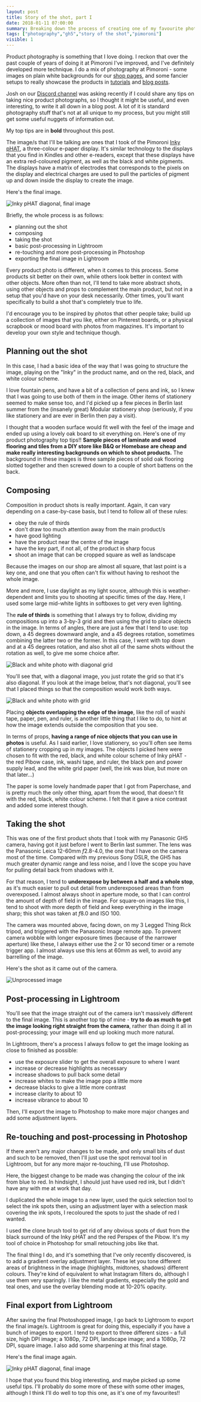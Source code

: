 ```yaml
---
layout: post
title: Story of the shot, part I
date: 2018-01-11 07:00:00
summary: Breaking down the process of creating one of my favourite photos.
tags: ["photography","gh5","story of the shot","pimoroni"]
visible: 1
---
```


Product photography is something that I love doing. I reckon that over the past
couple of years of doing it at Pimoroni I've improved, and I've definitely
developed more technique. I do a mix of photography at Pimoroni - some images
on  plain  white backgrounds for our
[shop pages](https://shop.pimoroni.com/products/pimoroni-pin-party-enamel-pin-badge),
and some fancier setups to really showcase the products in
[tutorials](https://learn.pimoroni.com/tutorial/sandyj/getting-started-with-automation-hat-and-phat)
and [blog posts](http://blog.pimoroni.com/bearables/).

Josh on our [Discord channel](https://discord.gg/hr93ByC) was asking recently if
I could share any tips on taking nice product photographs, so I thought it might
be useful, and even interesting, to write it all down in a blog post. A lot of
it is standard photography stuff that's not at all unique to my process, but you
might still get some useful nuggets of information out.

My top tips are in **bold** throughout this post.

The image/s that I'll be talking are ones that I took of the Pimoroni
[Inky pHAT](https://shop.pimoroni.com/products/inky-phat),
a three-colour e-paper display. It's similar technology to the displays that you
find in Kindles and other e-readers, except that these displays have an extra
red-coloured pigment, as well as the black and white pigments. The displays have
a matrix of electrodes that corresponds to the pixels on the display and
electrical charges are used to pull the particles of pigment up and down inside
the display to create the image.

Here's the final image.

![Inky pHAT diagonal, final image](/assets/inkyphat-diagonal-small.jpg)

Briefly, the whole process is as follows:

* planning out the shot
* composing
* taking the shot
* basic post-processing in Lightroom
* re-touching and more post-processing in Photoshop
* exporting the final image in Lightroom

Every product photo is different, when it comes to this process. Some products
sit better on their own, while others look better in context with other objects.
More often than not, I'll tend to take more abstract shots, using other objects
and props to complement the main product, but not in a setup that you'd have on
your desk necessarily. Other times, you'll want specifically to build a shot
that's completely true to life.

I'd encourage you to be inspired by photos that other people take; build up a
collection of images that you like, either on Pinterest boards, or a physical
scrapbook or mood board with photos from magazines. It's important to develop
your own style and technique though.

## Planning out the shot

In this case, I had a basic idea of the way that I was going to structure the
image, playing on the "Inky" in the product name, and on the red, black, and
white colour scheme.

I love fountain pens, and have a bit of a collection of pens and ink, so I knew
that I was going to use both of them in the image. Other items of stationery
seemed to make sense too, and I'd picked up a few pieces in Berlin last summer
from the (insanely great) Modular stationery shop (seriously, if you like
stationery and are ever in Berlin then pay a visit).

I thought that a wooden surface would fit well with the feel of the image and
ended up using a lovely oak board to sit everything on. Here's one of my
product photography top tips!! **Sample pieces of laminate and wood flooring
and tiles from a DIY store like B&Q or Homebase are cheap and make really
interesting backgrounds on which to shoot products.** The background in these
images is three sample pieces of solid oak flooring slotted together and then
screwed down to a couple of short battens on the back.

## Composing

Composition in product shots is really important. Again, it can vary depending
on a case-by-case basis, but I tend to follow all of these rules:

* obey the rule of thirds
* don't draw too much attention away from the main product/s
* have good lighting
* have the product near the centre of the image
* have the key part, if not all, of the product in sharp focus
* shoot an image that can be cropped square as well as landscape

Because the images on our shop are almost all square, that last point is a key
one, and one that you often can't fix without having to reshoot the whole image.

More and more, I use daylight as my light source, although this is
weather-dependent and limits you to shooting at specific times of the day. Here,
I used some large mid-white lights in softboxes to get very even lighting.

The **rule of thirds** is something that I always try to follow, dividing my
compositions up into a 3-by-3 grid and then using the grid to place objects in
the image. In terms of angles, there are just a few that I tend to use: top
down, a 45 degrees downward angle, and a 45 degrees rotation, sometimes
combining the latter two or the former. In this case, I went with top down and
at a 45 degrees rotation, and also shot all of the same shots without the
rotation as well, to give me some choice after.

![Black and white photo with diagonal grid](/assets/inky-phat-diagonal-grid.jpg)

You'll see that, with a diagonal image, you just rotate the grid so that it's
also diagonal. If you look at the image below, that's not diagonal, you'll see
that I placed things so that the composition would work both ways.

![Black and white photo with grid](/assets/inky-phat-square-grid.jpg)

Placing **objects overlapping the edge of the image**, like the roll of washi
tape, paper, pen, and ruler, is another little thing that I like to do, to hint
at how the image extends outside the composition that you see.

In terms of props, **having a range of nice objects that you can use in photos**
is useful. As I said earlier, I love stationery, so you'll often see items of
stationery cropping up in my images. The objects I picked here were chosen to
fit with the red, black, and white colour scheme of Inky pHAT - the red Pibow
case, ink, washi tape, and ruler, the black pen and power supply lead, and the
white grid paper (well, the ink was blue, but more on that later...)

The paper is some lovely handmade paper that I got from Paperchase, and is
pretty much the only other thing, apart from the wood, that doesn't fit with the
red, black, white colour scheme. I felt that it gave a nice contrast and added
some interest though.

## Taking the shot

This was one of the first product shots that I took with my Panasonic GH5
camera, having got it just before I went to Berlin last summer. The lens was the
Panasonic Leica 12-60mm *f*2.8-4.0, the one that I have on the camera most of the
time. Compared with my previous Sony DSLR, the GH5 has much greater dynamic
range and less noise, and I love the scope you have for pulling detail back from
shadows with it.

For that reason, I tend to **underexpose by between a half and a whole stop**,
as it's much easier to pull out detail from underexposed areas than from
overexposed. I almost always shoot in aperture mode, so that I can control the
amount of depth of field in the image. For square-on images like this, I tend
to shoot with more depth of field and keep everything in the image sharp; this
shot was taken at *f*8.0 and ISO 100.

The camera was mounted above, facing down, on my 3 Legged Thing Rick tripod,
and triggered with the Panasonic Image remote app. To prevent camera wobble with
longer exposure times (because of the narrower aperture) like these, I always
either use the 2 or 10 second timer or a remote trigger app. I almost always use
this lens at 60mm as well, to avoid any barrelling of the image.

Here's the shot as it came out of the camera.

![Unprocessed image](/assets/inky-phat-diagonal-unprocessed.jpg)

## Post-processing in Lightroom

You'll see that the image straight out of the camera isn't massively different
to the final image. This is another top tip of mine - **try to do as much to get
the image looking right straight from the camera**, rather than doing it all in
post-processing; your image will end up looking much more natural.

In Lightroom, there's a process I always follow to get the image looking as
close to finished as possible:

* use the exposure slider to get the overall exposure to where I want
* increase or decrease highlights as necessary
* increase shadows to pull back some detail
* increase whites to make the image pop a little more
* decrease blacks to give a little more contrast
* increase clarity to about 10
* increase vibrance to about 10

Then, I'll export the image to Photoshop to make more major changes and add some
adjustment layers.

## Re-touching and post-processing in Photoshop

If there aren't any major changes to be made, and only small bits of dust and
such to be removed, then I'll just use the spot removal tool in Lightroom, but
for any more major re-touching, I'll use Photoshop.

Here, the biggest change to be made was changing the colour of the ink from
blue to red. In hindsight, I should just have used red ink, but I didn't have
any with me at work that day.

I duplicated the whole image to a new layer, used the quick selection tool
to select the ink spots then, using an adjustment layer with a selection mask
covering the ink spots, I recoloured the spots to just the shade of red I wanted.

I used the clone brush tool to get rid of any obvious spots of dust from the
black surround of the Inky pHAT and the red Perspex of the Pibow. It's my tool
of choice in Photoshop for small retouching jobs like that.

The final thing I do, and it's something that I've only recently discovered, is
to add a gradient overlay adjustment layer. These let you tone different areas
of brightness in the image (highlights, midtones, shadows) different colours.
They're kind of equivalent to what Instagram filters do, although I use them
very sparingly. I like the metal gradients, especially the gold and teal ones,
and use the overlay blending mode at 10-20% opacity.

## Final export from Lightroom

After saving the final Photoshopped image, I go back to Lightroom to export the
final image/s. Lightroom is great for doing this, especially if you have a bunch
of images to export. I tend to export to three different sizes - a full size,
high DPI image; a 1080p, 72 DPI, landscape image; and a 1080p, 72 DPI, square
image. I also add some sharpening at this final stage.

Here's the final image again.

![Inky pHAT diagonal, final image](/assets/inkyphat-diagonal-small.jpg)

I hope that you found this blog interesting, and maybe picked up some useful
tips. I'll probably do some more of these with some other images, although I
think I'll do well to top this one, as it's one of my favourites!!
